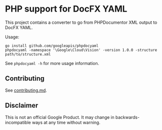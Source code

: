 # PHP support for DocFX YAML

This project contains a converter to go from PHPDocumentor XML output to
DocFX YAML.

Usage:

```
go install github.com/googleapis/phpdocyaml
phpdocyaml -namespace '\Google\Cloud\Vision' -version 1.0.0 -structure path/to/structure.xml
```

See `phpdocyaml -h` for more usage information.

## Contributing

See [contributing.md](docs/contributing.md).

## Disclaimer

This is not an official Google Product. It may change in backwards-incompatible
ways at any time without warning.